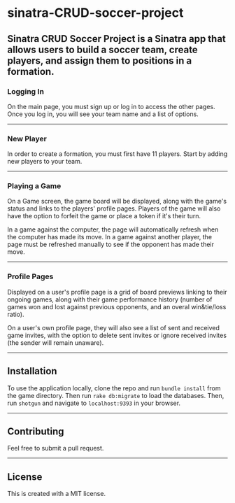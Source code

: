 # sinatra-CRUD-soccer-project
Sinatra CRUD Soccer Project is a Sinatra app that allows users to build a soccer team, create players, and assign them to positions in a formation.
---

### Logging In
On the main page, you must sign up or log in to access the other pages. Once you log in, you will see your team name and a list of options.

---
### New Player
In order to create a formation, you must first have 11 players. Start by adding new players to your team.

---
### Playing a Game
On a Game screen, the game board will be displayed, along with the game's status and links to the players' profile pages.
Players of the game will also have the option to forfeit the game or place a token if it's their turn.

In a game against the computer, the page will automatically refresh when the computer has made its move. In a game against another player, the page must be refreshed manually to see if the opponent has made their move.

---
### Profile Pages
Displayed on a user's profile page is a grid of board previews linking to their ongoing games, along with their game performance history (number of games won and lost against previous opponents, and an overal win&tie/loss ratio).

On a user's own profile page, they will also see a list of sent and received game invites, with the option to delete sent invites or ignore received invites (the sender will remain unaware).

---

## Installation
To use the application locally, clone the repo and run `bundle install` from the game directory. Then run `rake db:migrate` to load the databases. Then, run `shotgun` and navigate to `localhost:9393` in your browser.

---

## Contributing
Feel free to submit a pull request.

---

## License

This is created with a MIT license.